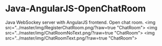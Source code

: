 # Java-AngularJS-OpenChatRoom
Java WebSockey server with AngularJS frontend. Open chat room.
<img src="../master/img/RegisterChatRoom.png/?raw=true "ChatRoom">
<img src="../master/img/ChatRoomNoText.png/?raw=true "ChatRoom">
<img src="../master/img/ChatRoomText.png/?raw=true "ChatRoom">
